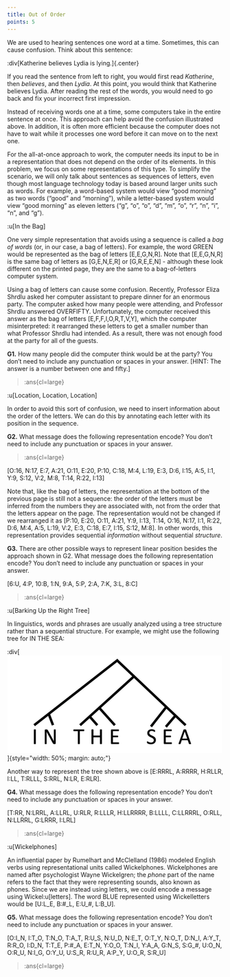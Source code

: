 ```yaml
---
title: Out of Order
points: 5
---
```


We are used to hearing sentences one word at a time. Sometimes, this can cause confusion. Think about this
sentence:

:div[Katherine believes Lydia is lying.]{.center}

If you read the sentence from left to right, you would first read *Katherine*, then *believes*, and then *Lydia*. At
this point, you would think that Katherine believes Lydia. After reading the rest of the words, you would
need to go back and fix your incorrect first impression.

Instead of receiving words one at a time, some computers take in the entire sentence at once. This approach
can help avoid the confusion illustrated above. In addition, it is often more efficient because the computer
does not have to wait while it processes one word before it can move on to the next one.

For the all-at-once approach to work, the computer needs its input to be in a representation that does not
depend on the order of its elements. In this problem, we focus on some representations of this type. To
simplify the scenario, we will only talk about sentences as sequences of letters, even though most language
technology today is based around larger units such as words. For example, a word-based system would view
“good morning” as two words (“good” and “morning”), while a letter-based system would view “good
morning” as eleven letters (“g”, “o”, “o”, “d”, “m”, “o”, “r”, “n”, “i”, “n”, and “g”).

:u[In the Bag]

One very simple representation that avoids using a sequence is called a *bag of words* (or, in our case, a bag
of letters). For example, the word GREEN would be represented as the bag of letters [E,E,G,N,R]. Note that
[E,E,G,N,R] is the same bag of letters as [G,E,N,E,R] or [G,R,E,E,N] - although these look different on the
printed page, they are the same to a bag-of-letters computer system.

Using a bag of letters can cause some confusion. Recently, Professor Eliza Shrdlu asked her computer
assistant to prepare dinner for an enormous party. The computer asked how many people were attending,
and Professor Shrdlu answered OVERFIFTY. Unfortunately, the computer received this answer as the bag of
letters [E,F,F,I,O,R,T,V,Y], which the computer misinterpreted: it rearranged these letters to get a smaller
number than what Professor Shrdlu had intended. As a result, there was not enough food at the party for all
of the guests.


**G1.** How many people did the computer think would be at the party? You don’t need to include any
punctuation or spaces in your answer. [HINT: The answer is a number between one and fifty.]

> :ans{cl=large}

:u[Location, Location, Location]

In order to avoid this sort of confusion, we need to insert information about the order of the letters. We can
do this by annotating each letter with its position in the sequence.

**G2.** What message does the following representation encode? You don’t need to include any punctuation or
spaces in your answer.

> :ans{cl=large}

[O:16, N:17, E:7, A:21, O:11, E:20, P:10, C:18, M:4, L:19, E:3, D:6, I:15, A:5, I:1, Y:9, S:12, V:2, M:8, T:14, R:22, I:13]

Note that, like the bag of letters, the representation at the bottom of the previous page is still not a sequence: the order of the letters must be inferred from the numbers they are associated with, not from the order that the letters appear on the page. The representation would not be changed if we rearranged it as
[P:10, E:20, O:11, A:21, Y:9, I:13, T:14, O:16, N:17, I:1, R:22, D:6, M:4, A:5, L:19, V:2, E:3, C:18, E:7, I:15, S:12,
M:8]. In other words, this representation provides sequential *information* without sequential *structure*.

**G3.** There are other possible ways to represent linear position besides the approach shown in G2. What
message does the following representation encode? You don’t need to include any punctuation or spaces in
your answer.

[6\:U, 4\:P, 10\:B, 1\:N, 9\:A, 5\:P, 2\:A, 7\:K, 3\:L, 8\:C]

> :ans{cl=large}

:u[Barking Up the Right Tree]

In linguistics, words and phrases are usually analyzed using a tree structure rather than a sequential
structure. For example, we might use the following tree for IN THE SEA:

:div[![IN THE SEA tree](../../pimg/naclo2022g-1.png)]{style="width: 50%; margin: auto;"}

Another way to represent the tree shown above is [E\:RRRL, A\:RRRR, H\:RLLR, I\:LL, T\:RLLL, S\:RRL, N\:LR, E\:RLR].

**G4.** What message does the following representation encode? You don’t need to include any punctuation or
spaces in your answer.

[T\:RR, N\:LRRL, A\:LLRL, U\:RLR, R\:LLLR, H\:LLRRRR, B\:LLLL, C\:LLRRRL, O\:RLL, N\:LLRRL, G\:LRRR, I\:LRL]

> :ans{cl=large}

:u[Wickelphones]

An influential paper by Rumelhart and McClelland (1986) modeled English verbs using representational units
called Wickelphones. Wickelphones are named after psychologist Wayne Wickelgren; the *phone* part of the
name refers to the fact that they were representing sounds, also known as phones. Since we are instead
using letters, we could encode a message using Wickel:u[letters]. The word BLUE represented using
Wickelletters would be [U\:L\_E, B\:#\_L, E\:U\_#, L\:B\_U].

**G5.** What message does the following representation encode? You don’t need to include any punctuation or
spaces in your answer.

[O\:I\_N, I\:T\_O, T\:N\_O, T\:A\_T, R\:U\_S, N\:U\_D, N\:E\_T, O\:T\_Y, N\:O\_T, D\:N\_I, A\:Y\_T, R\:R\_O, I\:D\_N, T\:T\_E, P\:#\_A,
E\:T\_N, Y\:O\_O, T\:N\_I, Y\:A\_A, G\:N\_S, S\:G\_#, U\:O\_N, O\:R\_U, N\:I\_G, O\:Y\_U, U\:S\_R, R\:U\_R, A\:P\_Y, U\:O\_R, S\:R\_U]

> :ans{cl=large}